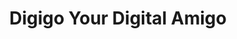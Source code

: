 ---
title: "Digigo Your Digital Amigo"
url: /trivandrum/digigo-your-digital-amigo/
shop: computer
---